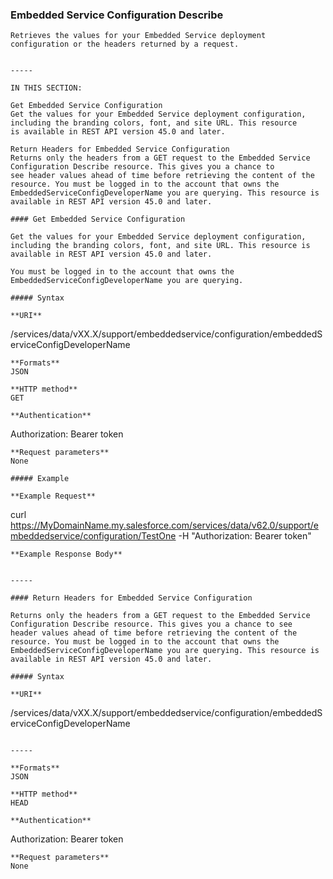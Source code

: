 ### Embedded Service Configuration Describe

```
Retrieves the values for your Embedded Service deployment configuration or the headers returned by a request.


-----

IN THIS SECTION:

Get Embedded Service Configuration
Get the values for your Embedded Service deployment configuration, including the branding colors, font, and site URL. This resource
is available in REST API version 45.0 and later.

Return Headers for Embedded Service Configuration
Returns only the headers from a GET request to the Embedded Service Configuration Describe resource. This gives you a chance to
see header values ahead of time before retrieving the content of the resource. You must be logged in to the account that owns the
EmbeddedServiceConfigDeveloperName you are querying. This resource is available in REST API version 45.0 and later.

#### Get Embedded Service Configuration

Get the values for your Embedded Service deployment configuration, including the branding colors, font, and site URL. This resource is
available in REST API version 45.0 and later.

You must be logged in to the account that owns the EmbeddedServiceConfigDeveloperName you are querying.

##### Syntax

**URI**
```
  /services/data/vXX.X/support/embeddedservice/configuration/embeddedServiceConfigDeveloperName

```
**Formats**
JSON

**HTTP method**
GET

**Authentication**
```
  Authorization: Bearer token

```
**Request parameters**
None

##### Example

**Example Request**
```
  curl
  https://MyDomainName.my.salesforce.com/services/data/v62.0/support/embeddedservice/configuration/TestOne
   -H "Authorization: Bearer token"

```
**Example Response Body**


-----

#### Return Headers for Embedded Service Configuration

Returns only the headers from a GET request to the Embedded Service Configuration Describe resource. This gives you a chance to see
header values ahead of time before retrieving the content of the resource. You must be logged in to the account that owns the
EmbeddedServiceConfigDeveloperName you are querying. This resource is available in REST API version 45.0 and later.

##### Syntax

**URI**
```
  /services/data/vXX.X/support/embeddedservice/configuration/embeddedServiceConfigDeveloperName

```

-----

**Formats**
JSON

**HTTP method**
HEAD

**Authentication**
```
  Authorization: Bearer token

```
**Request parameters**
None
